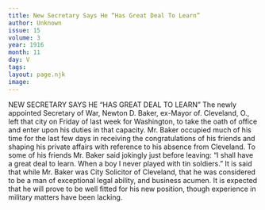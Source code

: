 ```yaml
---
title: New Secretary Says He “Has Great Deal To Learn”
author: Unknown
issue: 15
volume: 3
year: 1916
month: 11
day: V
tags:
layout: page.njk
image:
---
```

NEW SECRETARY SAYS HE “HAS GREAT DEAL TO LEARN”       The newly appointed Secretary of War, Newton D. Baker, ex-Mayor of. Cleveland, O., left that city on Friday of last week for Washington, to take the oath of office and enter upon his duties in that capacity.       Mr. Baker occupied much of his time for the last few days in receiving the congratulations of his friends and shaping his private affairs with reference to his absence from Cleveland.       To some of his friends Mr. Baker said jokingly just before leaving:       “I shall have a great deal to learn. When a boy I never played with tin soldiers.”       It is said that while Mr. Baker was City Solicitor of Cleveland, that he was considered to be a man of exceptional legal ability, and business acumen. It is expected that he will prove to be well fitted for his new position, though experience in military matters have been lacking. 

